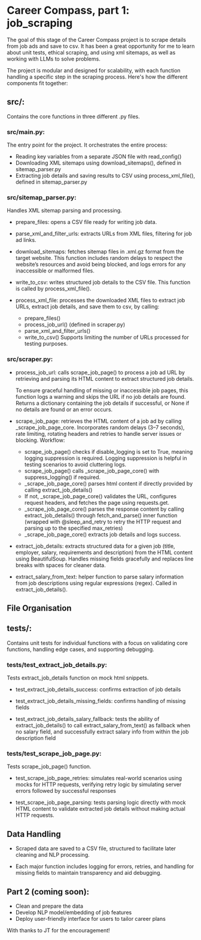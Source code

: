 # Career Compass, part 1: job_scraping
The goal of this stage of the Career Compass project is to scrape details from job ads and save to csv. It has been a great opportunity for me to learn about unit tests, ethical scraping, and using xml sitemaps, as well as working with LLMs to solve problems.

The project is modular and designed for scalability, with each function handling a specific step in the scraping process. Here's how the different components fit together:


## src/: 
Contains the core functions in three different .py files.


### src/main.py:
The entry point for the project. It orchestrates the entire process: 
- Reading key variables from a separate JSON file with read_config()
- Downloading XML sitemaps using download_sitemaps(), defined in sitemap_parser.py
- Extracting job details and saving results to CSV using process_xml_file(), defined in sitemap_parser.py

### src/sitemap_parser.py:
Handles XML sitemap parsing and processing.

- prepare_files:
  opens a CSV file ready for writing job data.

- parse_xml_and_filter_urls:
  extracts URLs from XML files, filtering for job ad links.

- download_sitemaps: 
fetches sitemap files in .xml.gz format from the target website. This function includes random delays to respect the website’s resources and avoid being blocked, and logs errors for any inaccessible or malformed files.

- write_to_csv: 
writes structured job details to the CSV file. This function is called by process_xml_file().

- process_xml_file: 
processes the downloaded XML files to extract job URLs, extract job details, and save them to csv, by calling:

  * prepare_files()
  * process_job_url() (defined in scraper.py)
  * parse_xml_and_filter_urls()
  * write_to_csv()
Supports limiting the number of URLs processed for testing purposes.


### src/scraper.py:
- process_job_url:
  calls scrape_job_page() to process a job ad URL by retrieving and parsing its HTML content to extract  structured job details.

  To ensure graceful handling of missing or inaccessible job pages, this function logs a warning and skips the URL if no job details are found. Returns a dictionary containing the job details if successful, or None if no details are found or an error occurs.

- scrape_job_page:
  retrieves the HTML content of a job ad by calling _scrape_job_page_core. Incorporates random delays (3–7 seconds), rate limiting, rotating headers and retries to handle server issues or blocking.
  Workflow:
  * scrape_job_page() checks if disable_logging is set to True, meaning logging suppression is required. Logging suppression is helpful in testing scenarios to avoid cluttering logs.
  * scrape_job_page() calls _scrape_job_page_core() with suppress_logging() if required. 
  * _scrape_job_page_core() parses html content if directly provided by calling extract_job_details()
  * If not, _scrape_job_page_core() validates the URL, configures request headers, and fetches the page using requests.get.
  * _scrape_job_page_core() parses the response content by calling extract_job_details() through fetch_and_parse() inner function (wrapped with @sleep_and_retry to retry the HTTP request and parsing up to the specified max_retries)
  * _scrape_job_page_core() extracts job details and logs success.

- extract_job_details: extracts structured data for a given job (title, employer, salary, requirements and description) from the HTML content using BeautifulSoup. Handles missing fields gracefully and replaces line breaks with spaces for cleaner data.

- extract_salary_from_text:
helper function to parse salary information from job descriptions using regular expressions (regex). Called in extract_job_details(). 


## File Organisation


## tests/: 

Contains unit tests for individual functions with a focus on validating core functions, handling edge cases, and supporting debugging.

### tests/test_extract_job_details.py:
Tests extract_job_details function on mock html snippets.

- test_extract_job_details_success: confirms extraction of job details 

- test_extract_job_details_missing_fields: confirms handling of missing fields

- test_extract_job_details_salary_fallback: tests the ability of extract_job_details() to call extract_salary_from_text() as fallback when no salary field, and successfully extract salary info from within the job description field

### tests/test_scrape_job_page.py:
Tests scrape_job_page() function.

- test_scrape_job_page_retries:
simulates real-world scenarios using mocks for HTTP requests, verifying retry logic by simulating server errors followed by successful responses

- test_scrape_job_page_parsing:
tests parsing logic directly with mock HTML content to validate extracted job details without making actual HTTP requests.

## Data Handling

- Scraped data are saved to a CSV file, structured to facilitate later cleaning and NLP processing.

- Each major function includes logging for errors, retries, and handling for missing fields to maintain transparency and aid debugging.


## Part 2 (coming soon):
- Clean and prepare the data
- Develop NLP model/embedding of job features
- Deploy user-friendly interface for users to tailor career plans



With thanks to JT for the encouragement!

